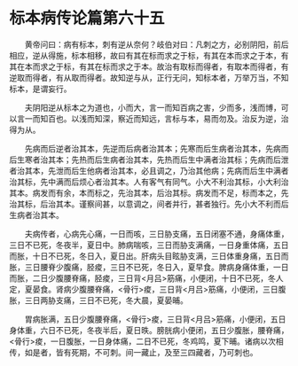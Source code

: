 # 标本病传论篇第六十五

　　黄帝问曰：病有标本，刺有逆从奈何？岐伯对曰：凡刺之方，必别阴阳，前后相应，逆从得施，标本相移，故曰有其在标而求之于标，有其在本而求之于本，有其在本而求之于标，有其在标而求之于本。故治有取标而得者，有取本而得者，有逆取而得者，有从取而得者。故知逆与从，正行无问，知标本者，万举万当，不知标本，是谓妄行。

　　夫阴阳逆从标本之为道也，小而大，言一而知百病之害，少而多，浅而博，可以言一而知百也。以浅而知深，察近而知远，言标与本，易而勿及。治反为逆，治得为从。

　　先病而后逆者治其本，先逆而后病者治其本；先寒而后生病者治其本，先病而后生寒者治其本；先热而后生病者治其本，先热而后生中满者治其标；先病而后泄者治其本，先泄而后生他病者治其本，必且调之，乃治其他病；先病而后生中满者治其标，先中满而后烦心者治其本。人有客气有同气。小大不利治其标，小大利治其本。病发而有余，本而标之，先治其本，后治其标。病发而不足，标而本之，先治其标，后治其本。谨察间甚，以意调之，间者并行，甚者独行。先小大不利而后生病者治其本。

　　夫病传者，心病先心痛，一日而咳，三日胁支痛，五日闭塞不通，身痛体重，三日不已死，冬夜半，夏日中。肺病喘咳，三日而胁支满痛，一日身重体痛，五日而胀，十日不已死，冬日入，夏日出。肝病头目眩胁支满，三日体重身痛，五日而胀，三日腰脊少腹痛，胫痠，三日不已死，冬日入，夏早食。脾病身痛体重，一日而胀，二日少腹腰脊痛，胫痠，三日背<月吕>筋痛，小便闭，十日不已死，冬人定，夏晏食。肾病少腹腰脊痛，<骨行>痠，三日背<月吕>筋痛，小便闭，三日腹胀，三日两胁支痛，三日不已死，冬大晨，夏晏晡。

　　胃病胀满，五日少腹腰脊痛，<骨行>痠，三日背<月吕>筋痛，小便闭，五日身体重，六日不已死，冬夜半后，夏日昳。膀胱病小便闭，五日少腹胀，腰脊痛，<骨行>痠，一日腹胀，一日身体痛，二日不已死，冬鸡鸣，夏下晡。诸病以次相传，如是者，皆有死期，不可刺。间一藏止，及至三四藏者，乃可刺也。
